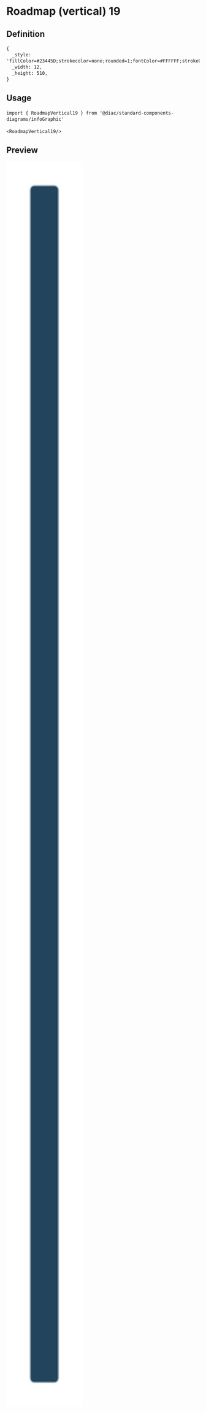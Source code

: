 # Roadmap (vertical) 19

## Definition

```
{
  _style: 'fillColor=#23445D;strokecolor=none;rounded=1;fontColor=#FFFFFF;strokeColor=none;fontStyle=1;fontSize=14;whiteSpace=wrap;html=1;',
  _width: 12,
  _height: 510,
}
```

## Usage

```
import { RoadmapVertical19 } from '@diac/standard-components-diagrams/infoGraphic'

<RoadmapVertical19/>
```

## Preview

<img src="./roadmap-vertical-19.png" width="200"/>
